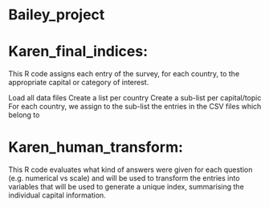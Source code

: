 # Bailey_project

# Karen_final_indices:
This R code assigns each entry of the survey, for each country, to the appropriate capital or category of interest. 

Load all data files
Create a list per country
Create a sub-list per capital/topic 
For each country, we assign to the sub-list the entries in the CSV files which belong to 

# Karen_human_transform:
This R code evaluates what kind of answers were given for each question (e.g. numerical vs scale) and will be used to transform the entries into variables that will be used to generate a unique index, summarising the individual capital information. 
